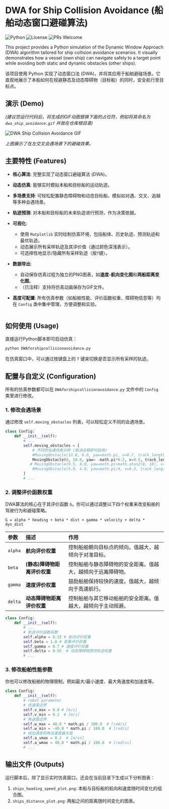 # DWA for Ship Collision Avoidance (船舶动态窗口避碰算法)

![Python](https://img.shields.io/badge/Python-3.8+-blue.svg)
![License](https://img.shields.io/badge/License-MIT-green.svg)
![PRs Welcome](https://img.shields.io/badge/PRs-welcome-brightgreen.svg)

This project provides a Python simulation of the Dynamic Window Approach (DWA) algorithm tailored for ship collision avoidance scenarios. It visually demonstrates how a vessel (own ship) can navigate safely to a target point while avoiding both static and dynamic obstacles (other ships).

该项目使用 Python 实现了动态窗口法 (DWA)，并将其应用于船舶避碰场景。它直观地展示了本船如何在规避静态及动态障碍物（目标船）的同时，安全航行至目标点。

## 演示 (Demo)

*(建议您运行代码后，将生成的GIF动图替换下面的占位符，例如将其命名为 `dwa_ship_avoidance.gif` 并放在仓库根目录)*

![DWA Ship Collision Avoidance GIF](./dwa_ship_avoidance.gif)

*上图展示了在左交叉会遇场景下的避碰效果。*

## 主要特性 (Features)

- **核心算法**: 完整实现了动态窗口避碰算法 (DWA)。
- **动态仿真**: 能够实时模拟本船和目标船的运动轨迹。
- **多场景支持**: 可轻松配置静态障碍物和动态目标船，模拟如对遇、交叉、追越等多种会遇场景。
- **轨迹预测**: 对本船和目标船的未来轨迹进行预测，作为决策依据。
- **可视化**:
    - 使用 `Matplotlib` 实时绘制仿真环境，包括船体、历史轨迹、预测轨迹和最优轨迹。
    - 动态展示所有采样轨迹及其评价值（通过颜色深浅表示）。
    - 可选择性地显示/隐藏所有采样轨迹（按`T`键）。
- **数据导出**:
    - 自动保存仿真过程为独立的PNG图表，如**速度-航向变化图**和**两船距离变化图**。
    - （已注释）支持将仿真动画保存为GIF文件。
- **高度可配置**: 所有仿真参数（如船舶性能、评价函数权重、障碍物信息等）均在 `Config` 类中集中管理，方便调整和实验。

    ```

## 如何使用 (Usage)

直接运行Python脚本即可启动仿真：

```bash
python DWAforshipcollisionavoidance.py
```

在仿真窗口中，可以通过按键盘上的 `T` 键来切换是否显示所有采样的轨迹。

## 配置与自定义 (Configuration)

所有的仿真参数都可以在 `DWAforshipcollisionavoidance.py` 文件中的 `Config` 类里进行修改。

### 1. 修改会遇场景

通过修改 `self.moving_obstacles` 列表，可以轻松定义不同的会遇场景。

```python
class Config:
    def __init__(self):
        # ...
        self.moving_obstacles = [
            # 不同的会遇场景示例 (取消注释即可启用)
            #MovingObstacle(13.0, 6.0, yaw=math.pi, v=0.7, track_length=self.track_length, color='gold'), # 右交叉
            MovingObstacle(0, 10.0, yaw= -math.pi*0.2, v=0.5, track_length=self.track_length, color='gold'), # 左交叉
           # MovingObstacle(9.5, 8.0, yaw=math.pi+math.atan2(8, 10), v=0.6, track_length=self.track_length, color='gold'),# 对遇
            #MovingObstacle(5.0, 4.0, yaw=math.pi/4, v=0.3, track_length=self.track_length, color='orange') # 追越
        ]
        # ...
```

### 2. 调整评价函数权重

DWA算法的核心在于其评价函数 `G`。你可以通过调整以下四个权重来改变船舶的驾驶行为和避碰策略。

`G = alpha * heading + beta * dist + gamma * velocity + delta * dyn_dist`

| 参数    | 描述                     | 作用                                     |
| :------ | :----------------------- | :--------------------------------------- |
| `alpha` | **航向评价权重**         | 控制船舶朝向目标点的倾向。值越大，越倾向于对准目标。 |
| `beta`  | **(静态)障碍物距离评价权重** | 控制船舶与静态障碍物的安全距离。值越大，越倾向于远离障碍物。 |
| `gamma` | **速度评价权重**         | 鼓励船舶保持较快的速度。值越大，越倾向于高速航行。 |
| `delta` | **动态障碍物距离评价权重** | 控制船舶与其它移动船舶的安全距离。值越大，越倾向于主动规避。 |

```python
class Config:
    def __init__(self):
        # ...
        # 轨迹评价函数系数
        self.alpha = 0.15 # 航向评价权重
        self.beta = 1.0 # 距离评价权重
        self.gamma = 0.7 # 速度评价权重
        self.delta = 0.55  # 动态障碍物预测轨迹权重
        # ...
```

### 3. 修改船舶性能参数

你也可以修改船舶的物理限制，例如最大/最小速度、最大角速度和加速度等。

```python
class Config:
    def __init__(self):
        # robot parameter
        # 线速度边界
        self.v_max = 0.8 # [m/s]
        self.v_min = 0.2  # [m/s]
        # 角速度边界
        self.w_max = 40.0 * math.pi / 180.0  # [rad/s]
        self.w_min = -40.0 * math.pi / 180.0  # [rad/s]
        # 线加速度和角加速度最大值  
        self.a_vmax = 0.2  # [m/ss]
        self.a_wmax = 40.0 * math.pi / 180.0  # [rad/ss]
        # ...
```

## 输出文件 (Outputs)

运行脚本后，除了显示实时仿真窗口，还会在当前目录下生成以下分析图表：

1.  `ships_heading_speed_plot.png`: 本船与目标船的航向和速度随时间变化的组合图。
2.  `ships_distance_plot.png`: 两船之间的距离随时间变化的图表。
